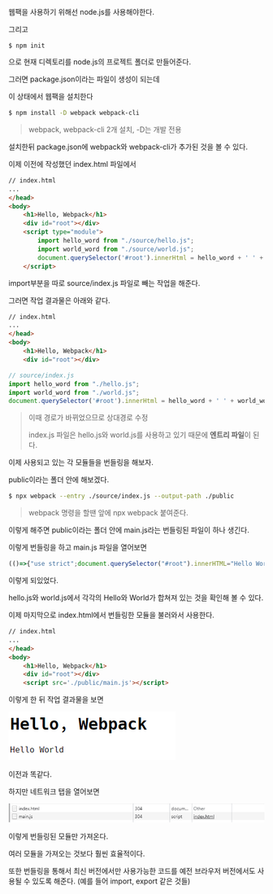웹팩을 사용하기 위해선 node.js를 사용해야한다.

그리고 

```
$ npm init
```

으로 현재 디렉토리를 node.js의 프로젝트 폴더로 만들어준다.

그러면 package.json이라는 파일이 생성이 되는데

이 상태에서 웹팩을 설치한다

```bash
$ npm install -D webpack webpack-cli
```

> webpack, webpack-cli 2개 설치, -D는 개발 전용

설치한뒤 package.json에 webpack와 webpack-cli가 추가된 것을 볼 수 있다.

이제 이전에 작성했던 index.html 파일에서

```html
// index.html
...
</head>
<body>
    <h1>Hello, Webpack</h1>
    <div id="root"></div>
    <script type="module">
        import hello_word from "./source/hello.js";
        import world_word from "./source/world.js";
        document.querySelector('#root').innerHtml = hello_word + ' ' + world_word;
    </script>
```

import부분을 따로 source/index.js 파일로 빼는 작업을 해준다.

그러면 작업 결과물은 아래와 같다.

```html
// index.html
...
</head>
<body>
    <h1>Hello, Webpack</h1>
    <div id="root"></div>
```

```js
// source/index.js
import hello_word from "./hello.js";
import world_word from "./world.js";
document.querySelector('#root').innerHtml = hello_word + ' ' + world_word;
```

> 이때 경로가 바뀌었으므로 상대경로 수정
>
> index.js 파일은 hello.js와 world.js를 사용하고 있기 때문에 **엔트리 파일**이 된다.

이제 사용되고 있는 각 모듈들을 번들링을 해보자.

public이라는 폴더 안에 해보겠다.

```bash
$ npx webpack --entry ./source/index.js --output-path ./public
```

> webpack 명령을 할땐 앞에 npx webpack 붙여준다.

이렇게 해주면 public이라는 폴더 안에 main.js라는 번들링된 파일이 하나 생긴다.



이렇게 번들링을 하고 main.js 파일을 열어보면

```js
(()=>{"use strict";document.querySelector("#root").innerHTML="Hello World"})();
```

이렇게 되있었다.

hello.js와 world.js에서 각각의 Hello와 World가 합쳐져 있는 것을 확인해 볼 수 있다.

이제 마지막으로 index.html에서 번들링한 모듈을 불러와서 사용한다.

```html
// index.html
...
</head>
<body>
    <h1>Hello, Webpack</h1>
    <div id="root"></div>
    <script src='./public/main.js'></script>
```



이렇게 한 뒤 작업 결과물을 보면

![](./img/5.png)

이전과 똑같다.

하지만 네트워크 탭을 열어보면

![](webpack2.assets/6.png)

이렇게 번들링된 모듈만 가져온다.

여러 모듈을 가져오는 것보다 훨씬 효율적이다.

또한 번들링을 통해서 최신 버전에서만 사용가능한 코드를 예전 브라우저 버전에서도 사용될 수 있도록 해준다.
(예를 들어 import, export 같은 것들)
